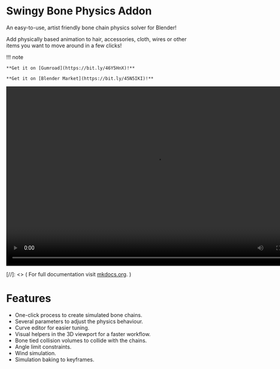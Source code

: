 # Swingy Bone Physics Addon

An easy-to-use, artist friendly bone chain physics solver for Blender! 

Add physically based animation to hair, accessories, cloth, wires or other items you want to move around in a few clicks!

!!! note

    **Get it on [Gumroad](https://bit.ly/46Y5HnX)!**

    **Get it on [Blender Market](https://bit.ly/45N5IKI)!**

<div align="center">
<video width="800" height="480" controls>
  <source src="Resources/Vids/SwingyBonePhysicsAddon.mp4" type="video/mp4">
</video>
</div>

[//]: <> ( For full documentation visit [mkdocs.org](https://www.mkdocs.org). )

# Features

* One-click process to create simulated bone chains.
* Several parameters to adjust the physics behaviour.
* Curve editor for easier tuning.
* Visual helpers in the 3D viewport for a faster workflow.
* Bone tied collision volumes to collide with the chains.
* Angle limit constraints. 
* Wind simulation.
* Simulation baking to keyframes.

